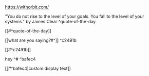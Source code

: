 https://withorbit.com/

"You do not rise to the level of your goals. You fall to the level of your systems." by James Clear ^quote-of-the-day

[[#^quote-of-the-day]]

[[what are you saying?#^]] ^c2491b

[[#^c2491b]]

hey ^# ^bafec4

[[#^bafec4|custom display text]]